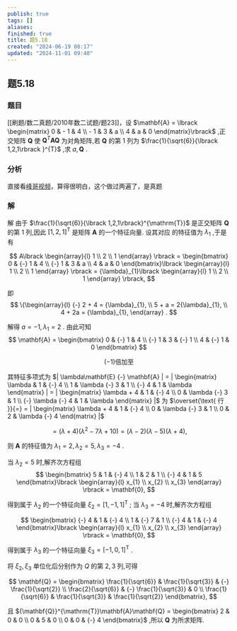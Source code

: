 ```yaml
---
publish: true
tags: []
aliases: 
finished: true
title: 题5.18
created: "2024-06-19 08:17"
updated: "2024-11-01 09:40"
---
```

## 题5.18
### 题目
[[刷题/数二真题/2010年数二试题/题23]]，设 $\mathbf{A} = \lbrack  \begin{matrix} 0 &  - 1 & 4 \\   - 1 & 3 & a \\  4 & a & 0 \end{matrix}\rbrack$ ,正交矩阵 $\mathbf{Q}$ 使 ${\mathbf{Q}}^{T}\mathbf{A}\mathbf{Q}$ 为对角矩阵,若 $\mathbf{Q}$ 的第 1 列为 $\frac{1}{\sqrt{6}}{\lbrack  1,2,1\rbrack  }^{T}$ ,求 $a,\mathbf{Q}$ .
### 分析
直接看[峰哥视频](https://www.bilibili.com/video/BV1pj421S7FF?t=1641.7&p=104)，算得很明白，这个做过两遍了，是真题
### 解
解 由于 $\frac{1}{\sqrt{6}}{\lbrack 1,2,1\rbrack}^{\mathrm{T}}$ 是正交矩阵 $\mathbf{Q}$ 的第 1 列,因此 ${\lbrack 1,2,1\rbrack}^{\mathrm{T}}$ 是矩阵 $\mathbf{A}$ 的一个特征向量. 设其对应 的特征值为 ${\lambda}_{1}$ ,于是有

$$
A\lbrack \begin{array}{l} 1 \\ 2 \\ 1 \end{array} \rbrack = \begin{bmatrix} 0 & {-} 1 & 4 \\  {-} 1 & 3 & a \\ 4 & a & 0 \end{bmatrix}\lbrack \begin{array}{l} 1 \\ 2 \\ 1 \end{array} \rbrack = {\lambda}_{1}\lbrack \begin{array}{l} 1 \\ 2 \\ 1 \end{array} \rbrack,
$$

即
$$
\{\begin{array}{l}  {-} 2 + 4 = {\lambda}_{1}, \\ 5 + a = 2{\lambda}_{1}, \\ 4 + 2a = {\lambda}_{1}, \end{array} .
$$

解得 $a = {-} 1,{\lambda}_{1} = 2$ . 由此可知
$$
\mathbf{A} = \begin{bmatrix} 0 & {-} 1 & 4 \\  {-} 1 & 3 & {-} 1 \\ 4 & {-} 1 & 0 \end{bmatrix}
$$

$$
({-}1)\text{倍加至}
$$

其特征多项式为 $| \lambda\mathbf{E} {-} \mathbf{A} | = | \begin{matrix} \lambda & 1 & {-} 4 \\ 1 & \lambda {-} 3 & 1 \\  {-} 4 & 1 & \lambda \end{matrix} | = | \begin{matrix} \lambda + 4 & 1 & {-} 4 \\ 0 & \lambda {-} 3 & 1 \\  {-} \lambda {-} 4 & 1 & \lambda \end{matrix} |$ 为 $\overset{\text{ 行 }}{=} = | \begin{matrix} \lambda + 4 & 1 & {-} 4 \\ 0 & \lambda {-} 3 & 1 \\ 0 & 2 & \lambda {-} 4 \end{matrix} |$

$$
= (\lambda + 4)( {\lambda}^{2} {-} 7\lambda + 10 ) = (\lambda {-} 2)(\lambda {-} 5)(\lambda + 4),
$$

则 $\mathbf{A}$ 的特征值为 ${\lambda}_{1} = 2,{\lambda}_{2} = 5,{\lambda}_{3} = {-} 4$ .

当 ${\lambda}_{2} = 5$ 时,解齐次方程组
$$
\begin{bmatrix} 5 & 1 & {-} 4 \\ 1 & 2 & 1 \\  {-} 4 & 1 & 5 \end{bmatrix}\lbrack \begin{array}{l} x_{1} \\ x_{2} \\ x_{3} \end{array} \rbrack = \mathbf{0},
$$

得到属于 ${\lambda}_{2}$ 的一个特征向量 ${\xi}_{2} = {\lbrack 1, {-} 1,1\rbrack}^{\mathrm{T}}$ ; 当 ${\lambda}_{3} = {-} 4$ 时,解齐次方程组

$$
\begin{bmatrix}  {-} 4 & 1 & {-} 4 \\ 1 & {-} 7 & 1 \\  {-} 4 & 1 & {-} 4 \end{bmatrix}\lbrack \begin{array}{l} x_{1} \\ x_{2} \\ x_{3} \end{array} \rbrack = \mathbf{0},
$$

得到属于 ${\lambda}_{3}$ 的一个特征向量 ${\xi}_{3} = {\lbrack{-}1,0,1\rbrack}^{\mathrm{T}}$ .

将 ${\xi}_{2},{\xi}_{3}$ 单位化后分别作为 $Q$ 的第 $2,3$ 列,可得 

$$
\mathbf{Q} = \begin{bmatrix} \frac{1}{\sqrt{6}} & \frac{1}{\sqrt{3}} & {-} \frac{1}{\sqrt{2}} \\ \frac{2}{\sqrt{6}} & {-} \frac{1}{\sqrt{3}} & 0 \\ \frac{1}{\sqrt{6}} & \frac{1}{\sqrt{3}} & \frac{1}{\sqrt{2}} \end{bmatrix},
$$

且 ${\mathbf{Q}}^{\mathrm{T}}\mathbf{A}\mathbf{Q} = \begin{bmatrix} 2 & 0 & 0 \\ 0 & 5 & 0 \\ 0 & 0 & {-} 4 \end{bmatrix}$ ,所以 $\mathbf{Q}$ 为所求矩阵.